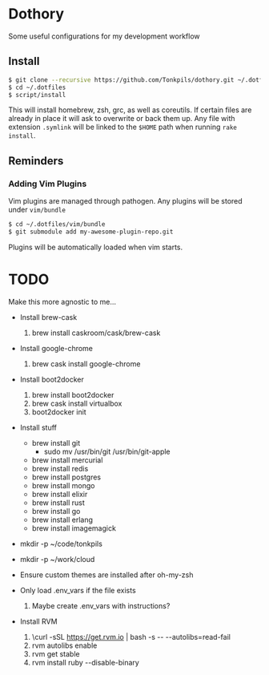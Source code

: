 # Dothory

Some useful configurations for my development workflow

## Install

```sh
$ git clone --recursive https://github.com/Tonkpils/dothory.git ~/.dotfiles
$ cd ~/.dotfiles
$ script/install
```

This will install homebrew, zsh, grc, as well as coreutils. If certain files are already in place it will ask to overwrite or back them up. Any file with extension `.symlink` will be linked to the `$HOME` path when running `rake install`.

## Reminders

### Adding Vim Plugins

Vim plugins are managed through pathogen. Any plugins will be stored under `vim/bundle`

```sh
$ cd ~/.dotfiles/vim/bundle
$ git submodule add my-awesome-plugin-repo.git
```

Plugins will be automatically loaded when vim starts.

# TODO
Make this more agnostic to me...
- Install brew-cask
  1. brew install caskroom/cask/brew-cask
- Install google-chrome
  1. brew cask install google-chrome
- Install boot2docker
  1. brew install boot2docker
  2. brew cask install virtualbox
  3. boot2docker init
- Install stuff
  - brew install git
    - sudo mv /usr/bin/git /usr/bin/git-apple
  - brew install mercurial
  - brew install redis
  - brew install postgres
  - brew install mongo
  - brew install elixir
  - brew install rust
  - brew install go
  - brew install erlang
  - brew install imagemagick

- mkdir -p ~/code/tonkpils
- mkdir -p ~/work/cloud
- Ensure custom themes are installed after oh-my-zsh
- Only load .env_vars if the file exists
  1. Maybe create .env_vars with instructions?
- Install RVM
  1. \curl -sSL https://get.rvm.io | bash -s -- --autolibs=read-fail
  2. rvm autolibs enable
  3. rvm get stable
  4. rvm install ruby --disable-binary

